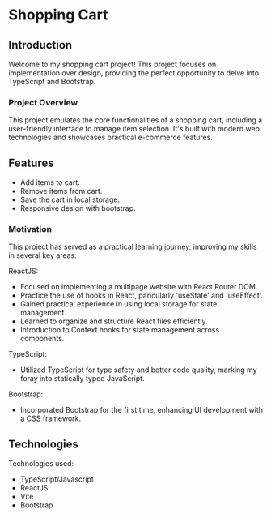 # Shopping Cart

## Introduction

Welcome to my shopping cart project! This project focuses on implementation over design, providing the perfect opportunity to delve into TypeScript and Bootstrap.

### Project Overview

This project emulates the core functionalities of a shopping cart, including a user-friendly interface to manage item selection. It's built with modern web technologies and showcases practical e-commerce features.

## Features

- Add items to cart.
- Remove items from cart.
- Save the cart in local storage.
- Responsive design with bootstrap.

### Motivation

This project has served as a practical learning journey, improving my skills in several key areas:

ReactJS:

- Focused on implementing a multipage website with React Router DOM.
- Practice the use of hooks in React, paricularly 'useState' and 'useEffect'.
- Gained practical experience in using local storage for state management.
- Learned to organize and structure React files efficiently.
- Introduction to Context hooks for state management across components.

TypeScript:

- Utilized TypeScript for type safety and better code quality, marking my foray into statically typed JavaScript.

Bootstrap:

- Incorporated Bootstrap for the first time, enhancing UI development with a CSS framework.

## Technologies

Technologies used:

- TypeScript/Javascript
- ReactJS
- Vite
- Bootstrap
